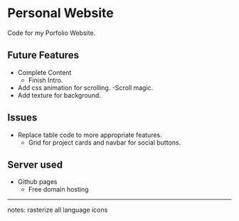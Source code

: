 # Personal Website

Code for my Porfolio Website.

## Future Features

- Complete Content
  - Finish Intro.
- Add css animation for scrolling.
  -Scroll magic.
- Add texture for background.
## Issues

- Replace table code to more appropriate features.
  - Grid for project cards and navbar for social buttons.

## Server used

- Github pages
  - Free domain hosting

---

notes: rasterize all language icons